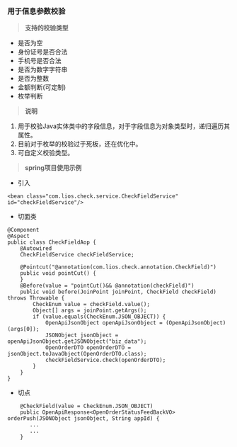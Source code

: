 ### 用于信息参数校验

> **支持的校验类型**
   * 是否为空
   * 身份证号是否合法
   * 手机号是否合法
   * 是否为数字字符串
   * 是否为整数
   * 金额判断(可定制)
   * 枚举判断
> **说明**
   1. 用于校验Java实体类中的字段信息，对于字段信息为对象类型时，递归遍历其属性。
   2. 目前对于枚举的校验过于死板，还在优化中。
   3. 可自定义校验类型。
>  **spring项目使用示例**
   * 引入   
   ```
   <bean class="com.lios.check.service.CheckFieldService" id="checkFieldService"/>
   ```
   * 切面类
   ```
   @Component
   @Aspect
   public class CheckFieldAop {
       @Autowired
       CheckFieldService checkFieldService;
   
       @Pointcut("@annotation(com.lios.check.annotation.CheckField)")
       public void pointCut() {
       }
       @Before(value = "pointCut()&& @annotation(checkField)")
       public void before(JoinPoint joinPoint, CheckField checkField) throws Throwable {
           CheckEnum value = checkField.value();
           Object[] args = joinPoint.getArgs();
           if (value.equals(CheckEnum.JSON_OBJECT)) {
               OpenApiJsonObject openApiJsonObject = (OpenApiJsonObject) (args[0]);
               JSONObject jsonObject = openApiJsonObject.getJSONObject("biz_data");
               OpenOrderDTO openOrderDTO = jsonObject.toJavaObject(OpenOrderDTO.class);
               checkFieldService.check(openOrderDTO);
           }
       }
   }
   ```
   * 切点
   ```
       @CheckField(value = CheckEnum.JSON_OBJECT)
       public OpenApiResponse<OpenOrderStatusFeedBackVO> orderPush(JSONObject jsonObject, String appId) {
          ...
          ...
       }
   ```
